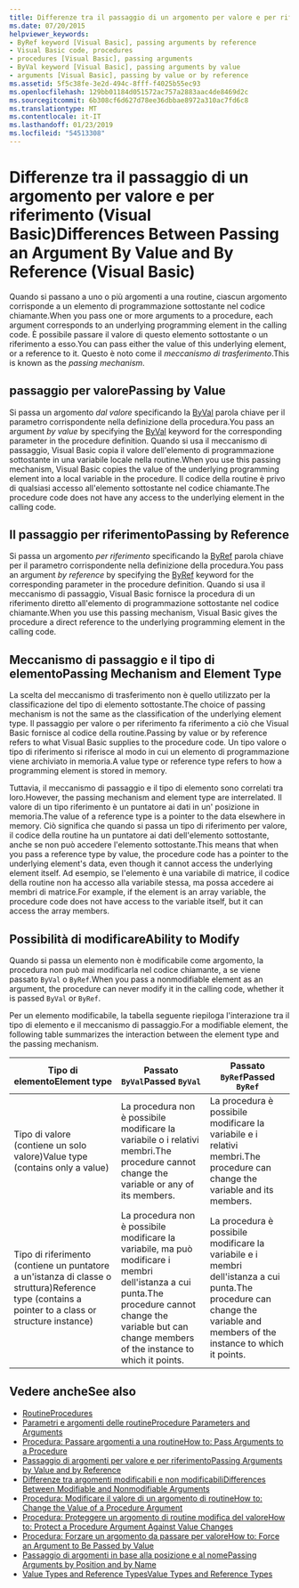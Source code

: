```yaml
---
title: Differenze tra il passaggio di un argomento per valore e per riferimento (Visual Basic)
ms.date: 07/20/2015
helpviewer_keywords:
- ByRef keyword [Visual Basic], passing arguments by reference
- Visual Basic code, procedures
- procedures [Visual Basic], passing arguments
- ByVal keyword [Visual Basic], passing arguments by value
- arguments [Visual Basic], passing by value or by reference
ms.assetid: 5f5c38fe-3e2d-494c-8fff-f4025b55ec93
ms.openlocfilehash: 129bb01184d051572ac757a2883aac4de8469d2c
ms.sourcegitcommit: 6b308cf6d627d78ee36dbbae8972a310ac7fd6c8
ms.translationtype: MT
ms.contentlocale: it-IT
ms.lasthandoff: 01/23/2019
ms.locfileid: "54513308"
---
```

# <a name="differences-between-passing-an-argument-by-value-and-by-reference-visual-basic"></a><span data-ttu-id="0730e-102">Differenze tra il passaggio di un argomento per valore e per riferimento (Visual Basic)</span><span class="sxs-lookup"><span data-stu-id="0730e-102">Differences Between Passing an Argument By Value and By Reference (Visual Basic)</span></span>
<span data-ttu-id="0730e-103">Quando si passano a uno o più argomenti a una routine, ciascun argomento corrisponde a un elemento di programmazione sottostante nel codice chiamante.</span><span class="sxs-lookup"><span data-stu-id="0730e-103">When you pass one or more arguments to a procedure, each argument corresponds to an underlying programming element in the calling code.</span></span> <span data-ttu-id="0730e-104">È possibile passare il valore di questo elemento sottostante o un riferimento a esso.</span><span class="sxs-lookup"><span data-stu-id="0730e-104">You can pass either the value of this underlying element, or a reference to it.</span></span> <span data-ttu-id="0730e-105">Questo è noto come il *meccanismo di trasferimento*.</span><span class="sxs-lookup"><span data-stu-id="0730e-105">This is known as the *passing mechanism*.</span></span>  
  
## <a name="passing-by-value"></a><span data-ttu-id="0730e-106">passaggio per valore</span><span class="sxs-lookup"><span data-stu-id="0730e-106">Passing by Value</span></span>  
 <span data-ttu-id="0730e-107">Si passa un argomento *dal valore* specificando la [ByVal](../../../../visual-basic/language-reference/modifiers/byval.md) parola chiave per il parametro corrispondente nella definizione della procedura.</span><span class="sxs-lookup"><span data-stu-id="0730e-107">You pass an argument *by value* by specifying the [ByVal](../../../../visual-basic/language-reference/modifiers/byval.md) keyword for the corresponding parameter in the procedure definition.</span></span> <span data-ttu-id="0730e-108">Quando si usa il meccanismo di passaggio, Visual Basic copia il valore dell'elemento di programmazione sottostante in una variabile locale nella routine.</span><span class="sxs-lookup"><span data-stu-id="0730e-108">When you use this passing mechanism, Visual Basic copies the value of the underlying programming element into a local variable in the procedure.</span></span> <span data-ttu-id="0730e-109">Il codice della routine è privo di qualsiasi accesso all'elemento sottostante nel codice chiamante.</span><span class="sxs-lookup"><span data-stu-id="0730e-109">The procedure code does not have any access to the underlying element in the calling code.</span></span>  
  
## <a name="passing-by-reference"></a><span data-ttu-id="0730e-110">Il passaggio per riferimento</span><span class="sxs-lookup"><span data-stu-id="0730e-110">Passing by Reference</span></span>  
 <span data-ttu-id="0730e-111">Si passa un argomento *per riferimento* specificando la [ByRef](../../../../visual-basic/language-reference/modifiers/byref.md) parola chiave per il parametro corrispondente nella definizione della procedura.</span><span class="sxs-lookup"><span data-stu-id="0730e-111">You pass an argument *by reference* by specifying the [ByRef](../../../../visual-basic/language-reference/modifiers/byref.md) keyword for the corresponding parameter in the procedure definition.</span></span> <span data-ttu-id="0730e-112">Quando si usa il meccanismo di passaggio, Visual Basic fornisce la procedura di un riferimento diretto all'elemento di programmazione sottostante nel codice chiamante.</span><span class="sxs-lookup"><span data-stu-id="0730e-112">When you use this passing mechanism, Visual Basic gives the procedure a direct reference to the underlying programming element in the calling code.</span></span>  
  
## <a name="passing-mechanism-and-element-type"></a><span data-ttu-id="0730e-113">Meccanismo di passaggio e il tipo di elemento</span><span class="sxs-lookup"><span data-stu-id="0730e-113">Passing Mechanism and Element Type</span></span>  
 <span data-ttu-id="0730e-114">La scelta del meccanismo di trasferimento non è quello utilizzato per la classificazione del tipo di elemento sottostante.</span><span class="sxs-lookup"><span data-stu-id="0730e-114">The choice of passing mechanism is not the same as the classification of the underlying element type.</span></span> <span data-ttu-id="0730e-115">Il passaggio per valore o per riferimento fa riferimento a ciò che Visual Basic fornisce al codice della routine.</span><span class="sxs-lookup"><span data-stu-id="0730e-115">Passing by value or by reference refers to what Visual Basic supplies to the procedure code.</span></span> <span data-ttu-id="0730e-116">Un tipo valore o tipo di riferimento si riferisce al modo in cui un elemento di programmazione viene archiviato in memoria.</span><span class="sxs-lookup"><span data-stu-id="0730e-116">A value type or reference type refers to how a programming element is stored in memory.</span></span>  
  
 <span data-ttu-id="0730e-117">Tuttavia, il meccanismo di passaggio e il tipo di elemento sono correlati tra loro.</span><span class="sxs-lookup"><span data-stu-id="0730e-117">However, the passing mechanism and element type are interrelated.</span></span> <span data-ttu-id="0730e-118">Il valore di un tipo riferimento è un puntatore ai dati in un' posizione in memoria.</span><span class="sxs-lookup"><span data-stu-id="0730e-118">The value of a reference type is a pointer to the data elsewhere in memory.</span></span> <span data-ttu-id="0730e-119">Ciò significa che quando si passa un tipo di riferimento per valore, il codice della routine ha un puntatore ai dati dell'elemento sottostante, anche se non può accedere l'elemento sottostante.</span><span class="sxs-lookup"><span data-stu-id="0730e-119">This means that when you pass a reference type by value, the procedure code has a pointer to the underlying element's data, even though it cannot access the underlying element itself.</span></span> <span data-ttu-id="0730e-120">Ad esempio, se l'elemento è una variabile di matrice, il codice della routine non ha accesso alla variabile stessa, ma possa accedere ai membri di matrice.</span><span class="sxs-lookup"><span data-stu-id="0730e-120">For example, if the element is an array variable, the procedure code does not have access to the variable itself, but it can access the array members.</span></span>  
  
## <a name="ability-to-modify"></a><span data-ttu-id="0730e-121">Possibilità di modificare</span><span class="sxs-lookup"><span data-stu-id="0730e-121">Ability to Modify</span></span>  
 <span data-ttu-id="0730e-122">Quando si passa un elemento non è modificabile come argomento, la procedura non può mai modificarla nel codice chiamante, a se viene passato `ByVal` o `ByRef`.</span><span class="sxs-lookup"><span data-stu-id="0730e-122">When you pass a nonmodifiable element as an argument, the procedure can never modify it in the calling code, whether it is passed `ByVal` or `ByRef`.</span></span>  
  
 <span data-ttu-id="0730e-123">Per un elemento modificabile, la tabella seguente riepiloga l'interazione tra il tipo di elemento e il meccanismo di passaggio.</span><span class="sxs-lookup"><span data-stu-id="0730e-123">For a modifiable element, the following table summarizes the interaction between the element type and the passing mechanism.</span></span>  
  
|<span data-ttu-id="0730e-124">Tipo di elemento</span><span class="sxs-lookup"><span data-stu-id="0730e-124">Element type</span></span>|<span data-ttu-id="0730e-125">Passato `ByVal`</span><span class="sxs-lookup"><span data-stu-id="0730e-125">Passed `ByVal`</span></span>|<span data-ttu-id="0730e-126">Passato `ByRef`</span><span class="sxs-lookup"><span data-stu-id="0730e-126">Passed `ByRef`</span></span>|  
|------------------|--------------------|--------------------|  
|<span data-ttu-id="0730e-127">Tipo di valore (contiene un solo valore)</span><span class="sxs-lookup"><span data-stu-id="0730e-127">Value type (contains only a value)</span></span>|<span data-ttu-id="0730e-128">La procedura non è possibile modificare la variabile o i relativi membri.</span><span class="sxs-lookup"><span data-stu-id="0730e-128">The procedure cannot change the variable or any of its members.</span></span>|<span data-ttu-id="0730e-129">La procedura è possibile modificare la variabile e i relativi membri.</span><span class="sxs-lookup"><span data-stu-id="0730e-129">The procedure can change the variable and its members.</span></span>|  
|<span data-ttu-id="0730e-130">Tipo di riferimento (contiene un puntatore a un'istanza di classe o struttura)</span><span class="sxs-lookup"><span data-stu-id="0730e-130">Reference type (contains a pointer to a class or structure instance)</span></span>|<span data-ttu-id="0730e-131">La procedura non è possibile modificare la variabile, ma può modificare i membri dell'istanza a cui punta.</span><span class="sxs-lookup"><span data-stu-id="0730e-131">The procedure cannot change the variable but can change members of the instance to which it points.</span></span>|<span data-ttu-id="0730e-132">La procedura è possibile modificare la variabile e i membri dell'istanza a cui punta.</span><span class="sxs-lookup"><span data-stu-id="0730e-132">The procedure can change the variable and members of the instance to which it points.</span></span>|  
  
## <a name="see-also"></a><span data-ttu-id="0730e-133">Vedere anche</span><span class="sxs-lookup"><span data-stu-id="0730e-133">See also</span></span>
- [<span data-ttu-id="0730e-134">Routine</span><span class="sxs-lookup"><span data-stu-id="0730e-134">Procedures</span></span>](./index.md)
- [<span data-ttu-id="0730e-135">Parametri e argomenti delle routine</span><span class="sxs-lookup"><span data-stu-id="0730e-135">Procedure Parameters and Arguments</span></span>](./procedure-parameters-and-arguments.md)
- [<span data-ttu-id="0730e-136">Procedura: Passare argomenti a una routine</span><span class="sxs-lookup"><span data-stu-id="0730e-136">How to: Pass Arguments to a Procedure</span></span>](./how-to-pass-arguments-to-a-procedure.md)
- [<span data-ttu-id="0730e-137">Passaggio di argomenti per valore e per riferimento</span><span class="sxs-lookup"><span data-stu-id="0730e-137">Passing Arguments by Value and by Reference</span></span>](./passing-arguments-by-value-and-by-reference.md)
- [<span data-ttu-id="0730e-138">Differenze tra argomenti modificabili e non modificabili</span><span class="sxs-lookup"><span data-stu-id="0730e-138">Differences Between Modifiable and Nonmodifiable Arguments</span></span>](./differences-between-modifiable-and-nonmodifiable-arguments.md)
- [<span data-ttu-id="0730e-139">Procedura: Modificare il valore di un argomento di routine</span><span class="sxs-lookup"><span data-stu-id="0730e-139">How to: Change the Value of a Procedure Argument</span></span>](./how-to-change-the-value-of-a-procedure-argument.md)
- [<span data-ttu-id="0730e-140">Procedura: Proteggere un argomento di routine modifica del valore</span><span class="sxs-lookup"><span data-stu-id="0730e-140">How to: Protect a Procedure Argument Against Value Changes</span></span>](./how-to-protect-a-procedure-argument-against-value-changes.md)
- [<span data-ttu-id="0730e-141">Procedura: Forzare un argomento da passare per valore</span><span class="sxs-lookup"><span data-stu-id="0730e-141">How to: Force an Argument to Be Passed by Value</span></span>](./how-to-force-an-argument-to-be-passed-by-value.md)
- [<span data-ttu-id="0730e-142">Passaggio di argomenti in base alla posizione e al nome</span><span class="sxs-lookup"><span data-stu-id="0730e-142">Passing Arguments by Position and by Name</span></span>](./passing-arguments-by-position-and-by-name.md)
- [<span data-ttu-id="0730e-143">Value Types and Reference Types</span><span class="sxs-lookup"><span data-stu-id="0730e-143">Value Types and Reference Types</span></span>](../../../../visual-basic/programming-guide/language-features/data-types/value-types-and-reference-types.md)
